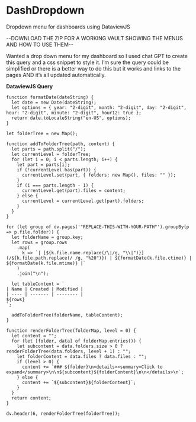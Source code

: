 # DashDropdown
Dropdown menu for dashboards using DataviewJS


--DOWNLOAD THE ZIP FOR A WORKING VAULT SHOWING THE MENUS AND HOW TO USE THEM--

Wanted a drop down menu for my dashboard so I used chat GPT to create this query and a css snippet to style it. I’m sure the query could be simplified or there is a better way to do this but it works and links to the pages AND it’s all updated automatically.


**DataviewJS Query**

```dataviewJS
function formatDate(dateString) {
  let date = new Date(dateString);
  let options = { year: "2-digit", month: "2-digit", day: "2-digit", hour: "2-digit", minute: "2-digit", hour12: true };
  return date.toLocaleString("en-US", options);
}

let folderTree = new Map();

function addToFolderTree(path, content) {
  let parts = path.split("/");
  let currentLevel = folderTree;
  for (let i = 0; i < parts.length; i++) {
    let part = parts[i];
    if (!currentLevel.has(part)) {
      currentLevel.set(part, { folders: new Map(), files: "" });
    }
    if (i === parts.length - 1) {
      currentLevel.get(part).files = content;
    } else {
      currentLevel = currentLevel.get(part).folders;
    }
  }
}

for (let group of dv.pages('"REPLACE-THIS-WITH-YOUR-PATH"').groupBy(p => p.file.folder)) {
  let folderName = group.key;
  let rows = group.rows
    .map(
      k => `| [${k.file.name.replace(/\|/g, "\\|")}](/${k.file.path.replace(/ /g, "%20")}) | ${formatDate(k.file.ctime)} | ${formatDate(k.file.mtime)} |`
    )
    .join("\n");

  let tableContent = `
| Name | Created | Modified |
| ---- | ------- | -------- |
${rows}
`;

  addToFolderTree(folderName, tableContent);
}

function renderFolderTree(folderMap, level = 0) {
  let content = "";
  for (let [folder, data] of folderMap.entries()) {
    let subcontent = data.folders.size > 0 ? renderFolderTree(data.folders, level + 1) : "";
    let folderContent = data.files ? data.files : "";
    if (level > 0) {
      content += `### ${folder}\n<details><summary>Click to expand</summary>\n\n${subcontent}${folderContent}\n\n</details>\n`;
    } else {
      content += `${subcontent}${folderContent}`;
    }
  }
  return content;
}

dv.header(6, renderFolderTree(folderTree));
```
